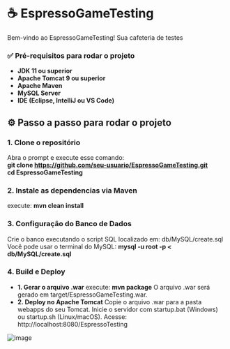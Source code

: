 # ☕ EspressoGameTesting

Bem-vindo ao EspressoGameTesting! Sua cafeteria de testes

### ✅ Pré-requisitos para rodar o projeto

- **JDK 11 ou superior**
- **Apache Tomcat 9 ou superior**
- **Apache Maven**
- **MySQL Server**
- **IDE (Eclipse, IntelliJ ou VS Code)**

## ⚙️ Passo a passo para rodar o projeto

### 1. Clone o repositório

Abra o prompt e execute esse comando:   
**git clone https://github.com/seu-usuario/EspressoGameTesting.git**  
**cd EspressoGameTesting**

### 2. Instale as dependencias via Maven
execute:
**mvn clean install**

### 3. Configuração do Banco de Dados
Crie o banco executando o script SQL localizado em:
db/MySQL/create.sql
Você pode usar o terminal do MySQL:
**mysql -u root -p < db/MySQL/create.sql**

### 4. Build e Deploy
- **1. Gerar o arquivo .war**
  execute:
  **mvn package**
  O arquivo .war será gerado em target/EspressoGameTesting.war.
- **2. Deploy no Apache Tomcat**
  Copie o arquivo .war para a pasta webapps do seu Tomcat.
  Inicie o servidor com startup.bat (Windows) ou startup.sh (Linux/macOS).
  Acesse: http://localhost:8080/EspressoTesting
  

![image](https://github.com/user-attachments/assets/0659868c-347e-4d28-866a-2a47ba7c7a5e)

